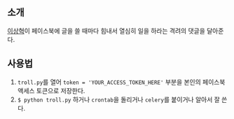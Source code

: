 ## 소개

[이상혁](http://www.facebook.com/shlee322)이 페이스북에 글을 쓸 때마다 힘내서 열심히 일을 하라는 격려의 댓글을 달아준다.

## 사용법

1. `troll.py`를 열어 `token = 'YOUR_ACCESS_TOKEN_HERE'` 부분을 본인의 페이스북 액세스 토큰으로 저장한다.
2. `$ python troll.py` 하거나 `crontab`을 돌리거나 `celery`를 붙이거나 알아서 잘 쓴다.